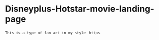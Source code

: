 # Disneyplus-Hotstar-movie-landing-page
`This is a type of fan art in my style`
<code>
  https
</code>

